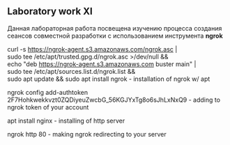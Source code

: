 ## Laboratory work XI

Данная лабораторная работа посвещена изучению процесса создания сеансов совместной разработки с использованием инструмента **ngrok**

curl -s https://ngrok-agent.s3.amazonaws.com/ngrok.asc |       
sudo tee /etc/apt/trusted.gpg.d/ngrok.asc >/dev/null &&       
echo "deb https://ngrok-agent.s3.amazonaws.com buster main" |       
sudo tee /etc/apt/sources.list.d/ngrok.list &&       
sudo apt update && sudo apt install ngrok - installation of ngrok w/ apt

ngrok config add-authtoken 2F7Hohkwekkvzt0ZQDiyeuZwcbG_56KGJYxTg8o6sJhLxNxQ9 - adding to ngrok token of your account

apt install nginx - installing of http server

ngrok http 80 - making ngrok redirecting to your server
